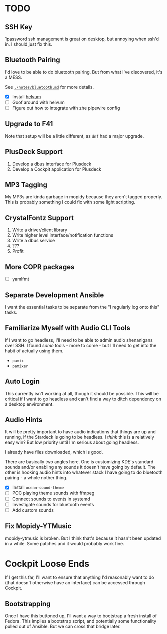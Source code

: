 # TODO

## SSH Key

1password ssh management is great on desktop, but annoying when ssh'd in. I should just fix this.

## Bluetooth Pairing

I'd love to be able to do bluetooth pairing. But from what I've discovered, it's a MESS.

See [`./notes/bluetooth.md`](./notes/bluetooth.md) for more details.

- [x] Install [helvum](https://gitlab.freedesktop.org/pipewire/helvum)
- [ ] Goof around with helvum
- [ ] Figure out how to integrate with zhe pipewire config

## Upgrade to F41

Note that setup will be a little different, as `dnf` had a major upgrade.

## PlusDeck Support

1. Develop a dbus interface for Plusdeck
2. Develop a Cockpit application for Plusdeck

## MP3 Tagging

My MP3s are kinda garbage in mopidy because they aren't tagged properly. This is probably something I could fix with some light scripting.

## CrystalFontz Support

1. Write a driver/client library
2. Write higher level interface/notification functions
3. Write a dbus service
4. ???
5. Profit

## More COPR packages

- [ ] yamlfmt

## Separate Development Ansible

I want the essential tasks to be separate from the "I regularly log onto this" tasks.

## Familiarize Myself with Audio CLI Tools

If I want to go headless, I'll need to be able to admin audio shenanigans over SSH. I found *some* tools - more to come - but I'll need to get into the habit of actually using them.

- `pamix`
- `pamixer`

## Auto Login

This currently isn't working at all, though it should be possible. This will be critical if I want to go headless and can't find a way to ditch dependency on a desktop environment.

## Audio Hints

It will be pretty important to have audio indications that things are up and running, if the Stardeck is going to be headless. I *think* this is a relatively easy win? But low priority until I'm serious about going headless.

I already have files downloaded, which is good.

There are basically two angles here. One is customizing KDE's standard sounds and/or enabling any sounds it doesn't have going by default. The other is hooking audio hints into whatever stack I have going to do bluetooth pairing - a whole nother thing.

- [x] Install `ocean-sound-theme`
- [ ] POC playing theme sounds with ffmpeg
- [ ] Connect sounds to events in systemd
- [ ] Investigate sounds for bluetooth events
- [ ] Add custom sounds

## Fix Mopidy-YTMusic

mopidy-ytmusic is broken. But I think that's because it hasn't been updated in a while. Some patches and it would probably work fine.

# Cockpit Loose Ends

If I get this far, I'll want to ensure that anything I'd reasonably want to do (that doesn't otherwise have an interface) can be accessed through Cockpit.

## Bootstrapping

Once I have this buttoned up, I'll want a way to bootstrap a fresh install of Fedora. This implies a bootstrap script, and potentially some functionality pulled out of Ansible. But we can cross that bridge later.
